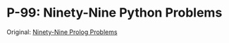 # P-99: Ninety-Nine Python Problems
Original: [Ninety-Nine Prolog Problems](https://sites.google.com/site/prologsite/prolog-problems)
